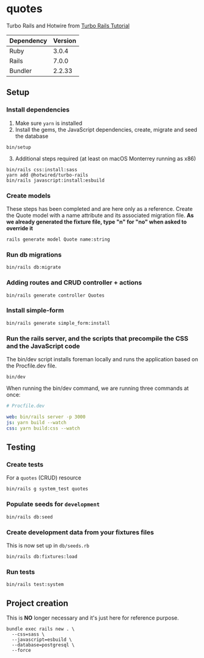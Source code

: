 # quotes

Turbo Rails and Hotwire from [Turbo Rails Tutorial](https://www.hotrails.dev/turbo-rails)

|  Dependency | Version |
| ----------- | ------- |
| Ruby        | 3.0.4   |
| Rails       | 7.0.0   |
| Bundler     | 2.2.33  |

## Setup
### Install dependencies
1. Make sure `yarn` is installed
2. Install the gems, the JavaScript dependencies, create, migrate and seed the database
```shell
bin/setup
```
3. Additional steps required (at least on macOS Monterrey running as x86)
```shell
bin/rails css:install:sass
yarn add @hotwired/turbo-rails
bin/rails javascript:install:esbuild
```

### Create models
These steps has been completed and are here only as a reference.
Create the Quote model with a name attribute and its associated migration file.
**As we already generated the fixture file, type "n" for "no" when asked to override it**
```shell
rails generate model Quote name:string
```

### Run db migrations
```shell
bin/rails db:migrate
```

### Adding routes and CRUD controller + actions
```shell
bin/rails generate controller Quotes
```

### Install simple-form
```shell
bin/rails generate simple_form:install
```

### Run the rails server, and the scripts that precompile the CSS and the JavaScript code
The bin/dev script installs foreman locally and runs the application based on the Procfile.dev file.
```shell
bin/dev
```
When running the bin/dev command, we are running three commands at once:
```yml
# Procfile.dev

web: bin/rails server -p 3000
js: yarn build --watch
css: yarn build:css --watch
```

## Testing
### Create tests
For a `quotes` (CRUD) resource
```shell
bin/rails g system_test quotes
```

### Populate seeds for `development`
```shell
bin/rails db:seed
```

### Create development data from your fixtures files
This is now set up in `db/seeds.rb`
```shell
bin/rails db:fixtures:load
```

### Run tests
```shell
bin/rails test:system
```

## Project creation
This is **NO** longer necessary and it's just here for reference purpose.
```shell
bundle exec rails new . \
  --css=sass \
  --javascript=esbuild \
  --database=postgresql \
  --force
```
